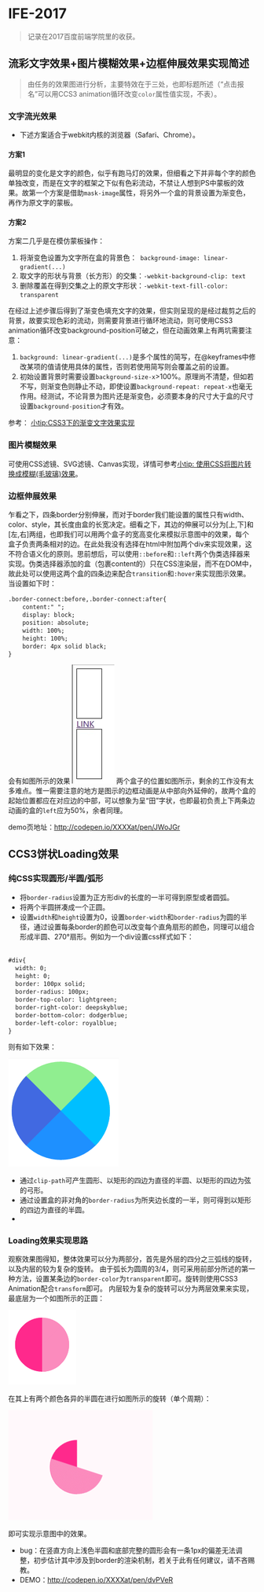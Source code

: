 # IFE-2017

> 记录在2017百度前端学院里的收获。



## 流彩文字效果+图片模糊效果+边框伸展效果实现简述
> 由任务的效果图进行分析，主要特效在于三处，也即标题所述（“点击报名”可以用CCS3 animation循环改变`color`属性值实现，不表）。

### 文字流光效果
* 下述方案适合于webkit内核的浏览器（Safari、Chrome）。

#### 方案1
最明显的变化是文字的颜色，似乎有跑马灯的效果，但细看之下并非每个字的颜色单独改变，而是在文字的框架之下似有色彩流动，不禁让人想到PS中蒙板的效果。故第一个方案是借助`mask-image`属性，将另外一个盒的背景设置为渐变色，再作为原文字的蒙板。

#### 方案2
 方案二几乎是在模仿蒙板操作：
 1. 将渐变色设置为文字所在盒的背景色：` background-image: linear-gradient(...)`
 2. 取文字的形状与背景（长方形）的交集：`-webkit-background-clip: text`
 3. 删除覆盖在得到交集之上的原文字形状：`-webkit-text-fill-color: transparent`

在经过上述步骤后得到了渐变色填充文字的效果，但实则呈现的是经过裁剪之后的背景，故要实现色彩的流动，则需要背景进行循环地流动，则可使用CSS3 animation循环改变background-position可破之，但在动画效果上有两坑需要注意：
1. `background: linear-gradient(...)`是多个属性的简写，在@keyframes中修改某项的值请使用具体的属性，否则若使用简写则会覆盖之前的设置。
2. 初始设置背景时需要设置`background-size-x`>100%。原理尚不清楚，但如若不写，则渐变色则静止不动，即使设置`background-repeat: repeat-x`也毫无作用。经测试，不论背景为图片还是渐变色，必须要本身的尺寸大于盒的尺寸设置`background-position`才有效。

参考： [小tip:CSS3下的渐变文字效果实现](http://www.zhangxinxu.com/wordpress/2011/04/%E5%B0%8Ftipcss3%E4%B8%8B%E7%9A%84%E6%B8%90%E5%8F%98%E6%96%87%E5%AD%97%E6%95%88%E6%9E%9C%E5%AE%9E%E7%8E%B0//)
### 图片模糊效果
可使用CSS滤镜、SVG滤镜、Canvas实现，详情可参考[小tip: 使用CSS将图片转换成模糊(毛玻璃)效果](http://www.zhangxinxu.com/wordpress/2013/11/css-svg-image-blur/)。

### 边框伸展效果
乍看之下，四条border分别伸展，而对于border我们能设置的属性只有width、color、style，其长度由盒的长宽决定。细看之下，其边的伸展可以分为[上,下]和[左,右]两组，也即我们可以用两个盒子的宽高变化来模拟示意图中的效果，每个盒子负责两条相对的边。在此处我没有选择在html中附加两个div来实现效果，这不符合语义化的原则。思前想后，可以使用`::before`和`::left`两个伪类选择器来实现。伪类选择器添加的盒（包裹content的）只在CSS渲染层，而不在DOM中，故此处可以使用这两个盒的四条边来配合`transition`和`:hover`来实现图示效果。
当设置如下时：
```
.border-connect:before,.border-connect:after{
    content:" ";
    display: block;
    position: absolute;
    width: 100%;
    height: 100%;
    border: 4px solid black;
}
```
会有如图所示的效果
![PIC](img/two_boxes.jpg)
两个盒子的位置如图所示，剩余的工作没有太多难点。惟一需要注意的地方是图示的边框动画是从中部向外延伸的，故两个盒的起始位置都应在对应边的中部，可以想象为呈“田”字状，也即最初负责上下两条边动画的盒的`left`应为50%，余者同理。

demo页地址：http://codepen.io/XXXXat/pen/JWoJGr

## CCS3饼状Loading效果
### 纯CSS实现圆形/半圆/弧形
* 将`border-radius`设置为正方形div的长度的一半可得到原型或者圆弧。
* 将两个半圆拼凑成一个正圆。
* 设置`width`和`height`设置为0，设置`border-width`和`border-radius`为圆的半径，通过设置每条border的颜色可以改变每个直角扇形的颜色，同理可以组合形成半圆、270°扇形。例如为一个div设置css样式如下：

```

#div{
  width: 0;
  height: 0;
  border: 100px solid;
  border-radius: 100px;
  border-top-color: lightgreen;
  border-right-color: deepskyblue;
  border-bottom-color: dodgerblue;
  border-left-color: royalblue;
}
```
则有如下效果：

![示意图](img/border_round.png)

* 通过`clip-path`可产生圆形、以矩形的四边为直径的半圆、以矩形的四边为弦的弓形。
* 通过设置盒的非对角的`border-radius`为所夹边长度的一半，则可得到以矩形的四边为直径的半圆。
* ​

### Loading效果实现思路
观察效果图得知，整体效果可以分为两部分，首先是外层的四分之三弧线的旋转，以及内层的较为复杂的旋转。
由于弧长为圆周的3/4，则可采用前部分所述的第一种方法，设置某条边的`border-color`为`transparent`即可。旋转则使用CSS3 Animation配合`transform`即可。
内层较为复杂的旋转可以分为两层效果来实现，最底层为一个如图所示的正圆：

![](img/half_round.png)

在其上有两个颜色各异的半圆在进行如图所示的旋转（单个周期）：

![](img/half_LR.gif)

即可实现示意图中的效果。

* bug：在竖直方向上浅色半圆和底部完整的圆形会有一条1px的偏差无法调整，初步估计其中涉及到border的渲染机制，若关于此有任何建议，请不吝赐教。
* DEMO：http://codepen.io/XXXXat/pen/dvPVeR